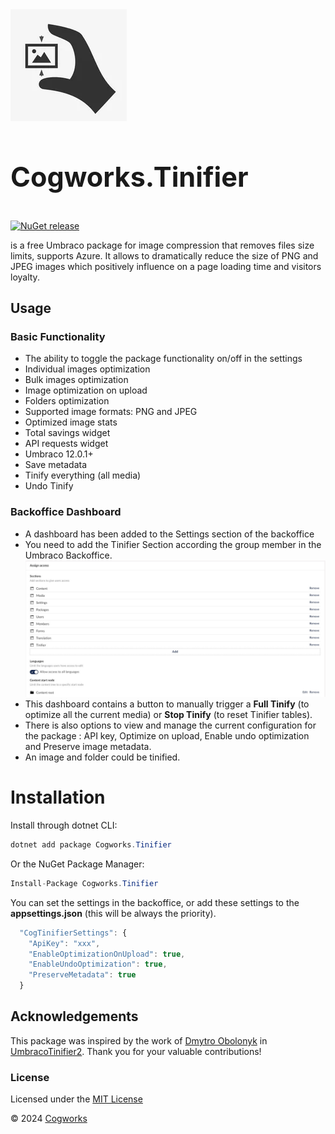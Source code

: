 <img src="cogworkstinifier.png" alt="Cogworks.CogFlare"/>
<h3 style="font-size:2.7rem;color:#ff">Cogworks.Tinifier</h3>

[![NuGet release](https://img.shields.io/nuget/v/Cogworks.Tinifier.svg)](https://www.nuget.org/packages/Cogworks.Tinifier/)

 is a free Umbraco package for image compression that removes files size limits, supports Azure. It allows to dramatically reduce the size of PNG and JPEG images which positively influence on a page loading time and visitors loyalty.

## Usage

### Basic Functionality

*   The ability to toggle the package functionality on/off in the settings
*   Individual images optimization
*   Bulk images optimization
*   Image optimization on upload
*   Folders optimization
*   Supported image formats: PNG and JPEG
*   Optimized image stats
*   Total savings widget
*   API requests widget
*   Umbraco 12.0.1+
*   Save metadata
*   Tinify everything (all media)
*   Undo Tinify

### Backoffice Dashboard

*   A dashboard has been added to the Settings section of the backoffice
*   You need to add the Tinifier Section according the group member in the Umbraco Backoffice.
![Tinifier-Section](src/Cogworks.Tinifier/App_Plugins/Cogworks.Tinifier\media\tinifier-section.jpg)
*   This dashboard contains a button to manually trigger a **Full Tinify** (to optimize all the current media) or **Stop Tinify** (to reset Tinifier tables).
*   There is also options to view and manage the current configuration for the package : API key, Optimize on upload, Enable undo optimization and Preserve image metadata.
*   An image and folder could be tinified.

# Installation

Install through dotnet CLI:
```c#
dotnet add package Cogworks.Tinifier
```

Or the NuGet Package Manager:
```c#
Install-Package Cogworks.Tinifier
```

You can set the settings in the backoffice, or add these settings to the **appsettings.json** (this will be always the priority).
```js
  "CogTinifierSettings": {
    "ApiKey": "xxx",
    "EnableOptimizationOnUpload": true,
    "EnableUndoOptimization": true,
    "PreserveMetadata": true 
  }
```

## Acknowledgements
This package was inspired by the work of [Dmytro Obolonyk](https://github.com/dimonser147) in [UmbracoTinifier2](https://github.com/dimonser147/UmbracoTinifier2). Thank you for your valuable contributions!

### License

Licensed under the [MIT License](LICENSE.md)

&copy; 2024 [Cogworks](https://www.wearecogworks.com/)